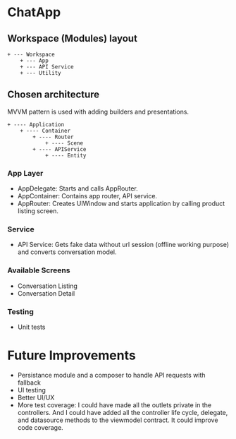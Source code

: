 # ChatApp

## Workspace (Modules) layout

```
+ --- Workspace
    + --- App
    + --- API Service
    + --- Utility
```

## Chosen architecture

MVVM pattern is used with adding builders and presentations. 

```
+ ---- Application
    + ---- Container
        + ---- Router
            + ---- Scene
        + ---- APIService
            + ---- Entity
```

### App Layer

- AppDelegate: Starts and calls AppRouter.
- AppContainer: Contains app router, API service. 
- AppRouter: Creates UIWindow and starts application by calling product listing screen.

### Service

- API Service: Gets fake data without url session (offline working purpose) and converts conversation model.

### Available Screens

- Conversation Listing
- Conversation Detail 

### Testing

- Unit tests


# Future Improvements

- Persistance module and a composer to handle API requests with fallback
- UI testing
- Better UI/UX
- More test coverage:
    I could have made all the outlets private in the controllers. 
    And I could have added all the controller life cycle, delegate, and datasource methods to the viewmodel contract.
    It could improve code coverage.
